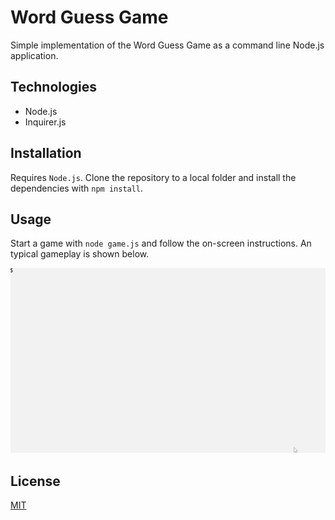 # Word Guess Game

Simple implementation of the Word Guess Game as a command line Node.js application.

## Technologies

- Node.js
- Inquirer.js

## Installation

Requires `Node.js`. Clone the repository to a local folder and install the dependencies with `npm install`.

## Usage

Start a game with `node game.js` and follow the on-screen instructions. An typical gameplay is shown below.

![usage](images/usage.gif 'Usage')

## License

[MIT](https://choosealicense.com/licenses/mit/)

